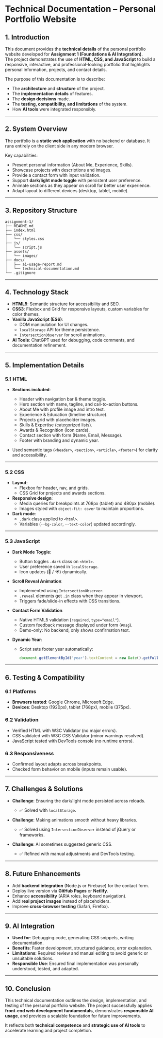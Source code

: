 # Technical Documentation – Personal Portfolio Website

## 1. Introduction
This document provides the **technical details** of the personal portfolio website developed for **Assignment 1 (Foundations & AI Integration)**.  
The project demonstrates the use of **HTML, CSS, and JavaScript** to build a responsive, interactive, and professional-looking portfolio that highlights personal information, projects, and contact details.  

The purpose of this documentation is to describe:
- The **architecture** and **structure** of the project.  
- The **implementation details** of features.  
- The **design decisions** made.  
- The **testing, compatibility, and limitations** of the system.  
- How **AI tools** were integrated responsibly.  

---

## 2. System Overview
The portfolio is a **static web application** with no backend or database. It runs entirely on the client side in any modern browser.  

Key capabilities:
- Present personal information (About Me, Experience, Skills).  
- Showcase projects with descriptions and images.  
- Provide a contact form with input validation.  
- Support **dark/light mode toggle** with persistent user preference.  
- Animate sections as they appear on scroll for better user experience.  
- Adapt layout to different devices (desktop, tablet, mobile).  

---

## 3. Repository Structure

```
assignment-1/
├── README.md
├── index.html
├── css/
│   └── styles.css
├── js/
│   └── script.js
├── assets/
│   └── images/
├── docs/
│   ├── ai-usage-report.md
│   └── technical-documentation.md
└── .gitignore

```

---

## 4. Technology Stack
- **HTML5**: Semantic structure for accessibility and SEO.  
- **CSS3**: Flexbox and Grid for responsive layouts, custom variables for color themes.  
- **Vanilla JavaScript (ES6)**:  
  - DOM manipulation for UI changes.  
  - `localStorage` API for theme persistence.  
  - `IntersectionObserver` for scroll animations.  
- **AI Tools**: ChatGPT used for debugging, code comments, and documentation refinement.  

---

## 5. Implementation Details

### 5.1 HTML
- **Sections included**:  
  - Header with navigation bar & theme toggle.  
  - Hero section with name, tagline, and call-to-action buttons.  
  - About Me with profile image and intro text.  
  - Experience & Education (timeline structure).  
  - Projects grid with placeholder images.  
  - Skills & Expertise (categorized lists).  
  - Awards & Recognition (icon cards).  
  - Contact section with form (Name, Email, Message).  
  - Footer with branding and dynamic year.  

- Used semantic tags (`<header>`, `<section>`, `<article>`, `<footer>`) for clarity and accessibility.  

---

### 5.2 CSS
- **Layout**:  
  - Flexbox for header, nav, and grids.  
  - CSS Grid for projects and awards sections.  
- **Responsive design**:  
  - Media queries for breakpoints at 768px (tablet) and 480px (mobile).  
  - Images styled with `object-fit: cover` to maintain proportions.  
- **Dark mode**:  
  - `.dark` class applied to `<html>`.  
  - Variables (`--bg-color`, `--text-color`) updated accordingly.  

---

### 5.3 JavaScript
- **Dark Mode Toggle**:  
  - Button toggles `.dark` class on `<html>`.  
  - User preference saved in `localStorage`.  
  - Icon updates (🌙 / ☀️) dynamically.  

- **Scroll Reveal Animation**:  
  - Implemented using `IntersectionObserver`.  
  - `.reveal` elements get `.in` class when they appear in viewport.  
  - Triggers fade/slide-in effects with CSS transitions.  

- **Contact Form Validation**:  
  - Native HTML5 validation (`required`, `type="email"`).  
  - Custom feedback message displayed under form (`#msg`).  
  - Demo-only: No backend, only shows confirmation text.  

- **Dynamic Year**:  
  - Script sets footer year automatically:  
    ```js
    document.getElementById('year').textContent = new Date().getFullYear();
    ```

---

## 6. Testing & Compatibility

### 6.1 Platforms
- **Browsers tested**: Google Chrome, Microsoft Edge.  
- **Devices**: Desktop (1920px), tablet (768px), mobile (375px).  

### 6.2 Validation
- Verified HTML with W3C Validator (no major errors).  
- CSS validated with W3C CSS Validator (minor warnings resolved).  
- JavaScript tested with DevTools console (no runtime errors).  

### 6.3 Responsiveness
- Confirmed layout adapts across breakpoints.  
- Checked form behavior on mobile (inputs remain usable).  

---

## 7. Challenges & Solutions
- **Challenge**: Ensuring the dark/light mode persisted across reloads.  
  - ✅ Solved with `localStorage`.  

- **Challenge**: Making animations smooth without heavy libraries.  
  - ✅ Solved using `IntersectionObserver` instead of jQuery or frameworks.  

- **Challenge**: AI sometimes suggested generic CSS.  
  - ✅ Refined with manual adjustments and DevTools testing.  

---

## 8. Future Enhancements
- Add **backend integration** (Node.js or Firebase) for the contact form.  
- Deploy live version via **GitHub Pages** or **Netlify**.  
- Enhance **accessibility** (ARIA roles, keyboard navigation).  
- Add **real project images** instead of placeholders.  
- Improve **cross-browser testing** (Safari, Firefox).  

---

## 9. AI Integration
- **Used for**: Debugging code, generating CSS snippets, writing documentation.  
- **Benefits**: Faster development, structured guidance, error explanation.  
- **Limitations**: Required review and manual editing to avoid generic or unsuitable solutions.  
- **Responsible Use**: Ensured final implementation was personally understood, tested, and adapted.  

---

## 10. Conclusion
This technical documentation outlines the design, implementation, and testing of the personal portfolio website. The project successfully applies **front-end web development fundamentals**, demonstrates **responsible AI usage**, and provides a scalable foundation for future improvements.  

It reflects both **technical competence** and **strategic use of AI tools** to accelerate learning and project completion.
